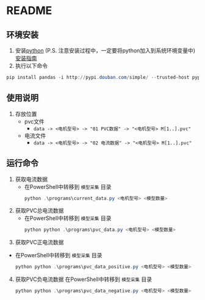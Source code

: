 # README

## 环境安装

1. 安装[python](https://www.python.org/downloads/) (P.S. 注意安装过程中，一定要将python加入到系统环境变量中)[安装指南](https://zhuanlan.zhihu.com/p/104502997)
2. 执行以下命令

```PowerShell
pip install pandas -i http://pypi.douban.com/simple/ --trusted-host pypi.douban.com
```

## 使用说明

1. 存放位置
   - pvc文件
     - `data -> <电机型号> -> "01 PVC数据" -> "<电机型号> M[1..].pvc"`
   - 电流文件
     - `data -> <电机型号> -> "02 电流数据" -> "<电机型号> M[1..].pvc"`

## 运行命令

1. 获取电流数据
   - 在PowerShell中转移到 `模型采集` 目录
     ```PowerShell
     python .\programs\current_data.py <电机型号> <模型数量>
     ```
2. 获取PVC总电流数据
   - 在PowerShell中转移到 `模型采集` 目录
     ```PowerShell
     python python .\programs\pvc_data.py <电机型号> <模型数量>
     ```
3. 获取PVC正电流数据
  - 在PowerShell中转移到 `模型采集` 目录
     ```PowerShell
     python python .\programs\pvc_data_positive.py <电机型号> <模型数量>
     ```
4. 获取PVC负电流数据
   在PowerShell中转移到 `模型采集` 目录
     ```PowerShell
     python python .\programs\pvc_data_negative.py <电机型号> <模型数量>
     ```
